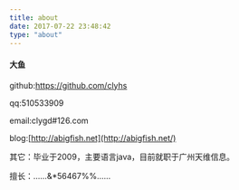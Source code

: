 ```yaml
---
title: about
date: 2017-07-22 23:48:42
type: "about"
---
```


#### 大鱼

github:<https://github.com/clyhs>

qq:510533909

email:clygd#126.com

blog:[http://abigfish.net](http://abigfish.net/)

其它：毕业于2009，主要语言java，目前就职于广州天维信息。

擅长：……&*56467%%……

